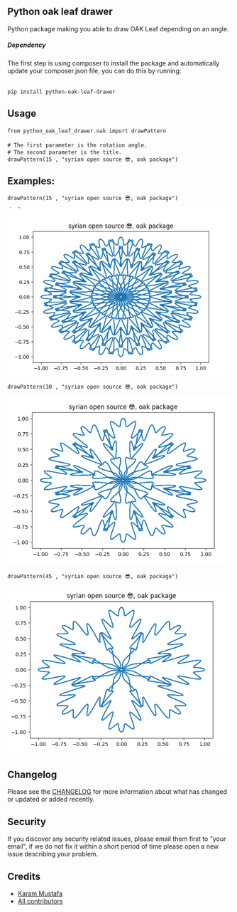 Python oak leaf drawer
----------------------
Python package making you able to draw OAK Leaf depending on an angle.

##### Dependency
The first step is using composer to install the package and automatically update your composer.json file, you can do this by running:

```shell

pip install python-oak-leaf-drawer

```

Usage
-----------
```
from python_oak_leaf_drawer.oak import drawPattern

# The first parameter is the rotation angle.
# The second parameter is the title.
drawPattern(15 , "syrian open source 😎, oak package")

```
Examples:
----------
```
drawPattern(15 , "syrian open source 😎, oak package")
```
![logo](assets/example1.png)
```
drawPattern(30 , "syrian open source 😎, oak package")
```
![logo](assets/example2.png)
```
drawPattern(45 , "syrian open source 😎, oak package")
```
![logo](assets/example3.png)

Changelog
---------
Please see the [CHANGELOG](https://github.com/syrian-open-source/python-oak-leaf-drawer/blob/master/CHANGELOG.md) for more information about what has changed or updated or added recently.

Security
--------
If you discover any security related issues, please email them first to "your email", 
if we do not fix it within a short period of time please open a new issue describing your problem. 

Credits
-------
* [Karam Mustafa](https://www.linkedin.com/in/karam2mustafa/)
* [All contributors](https://github.com/syrian-open-source/python-oak-leaf-drawer/graphs/contributors)

